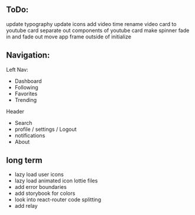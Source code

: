 ## ToDo:
update typography
update icons
add video time
rename video card to youtube card
separate out components of youtube card
make spinner fade in and fade out
move app frame outside of initialize

## Navigation:

Left Nav:
* Dashboard
* Following
* Favorites
* Trending

Header
* Search
* profile / settings / Logout
* notifications
* About

## long term
- lazy load user icons
- lazy load animated icon lottie files
- add error boundaries
- add storybook for colors
- look into react-router code splitting
- add relay
